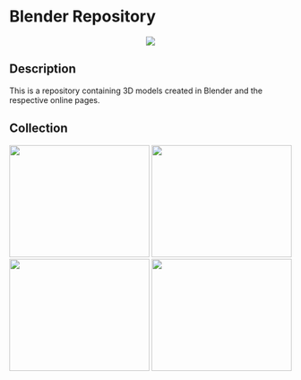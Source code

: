 # Blender Repository

<p align="center">
  <img src="https://image.ibb.co/hv8atU/blender.png"/>
</p>

## Description
This is a repository containing 3D models created in Blender and the respective online pages.

## Collection
<p float="left">
<img src="https://preview.ibb.co/m1KODU/5.png" width="250" height="200"/>
<img src="https://image.ibb.co/jM5LV9/1.png" width="250" height="200"/>
<img src="https://image.ibb.co/kLUnv9/10.png" width="250" height="200"/>
<img src="https://static.turbosquid.com/Preview/001324/466/Q1/_DHQ.jpg" width="250" height="200"/>
</p>

